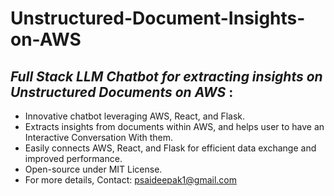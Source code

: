 # Unstructured-Document-Insights-on-AWS
## _Full Stack LLM Chatbot for extracting insights on Unstructured Documents on AWS_ :
- Innovative chatbot leveraging AWS, React, and Flask.
- Extracts insights from documents within AWS, and helps user to have an Interactive Conversation With them.
- Easily connects AWS, React, and Flask for efficient data exchange and improved performance.
- Open-source under MIT License.
- For more details, Contact: psaideepak1@gmail.com
